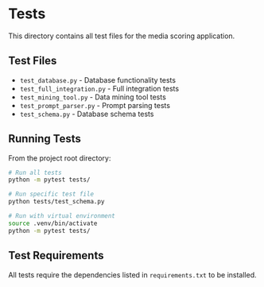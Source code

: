 # Tests

This directory contains all test files for the media scoring application.

## Test Files

- `test_database.py` - Database functionality tests
- `test_full_integration.py` - Full integration tests
- `test_mining_tool.py` - Data mining tool tests  
- `test_prompt_parser.py` - Prompt parsing tests
- `test_schema.py` - Database schema tests

## Running Tests

From the project root directory:

```bash
# Run all tests
python -m pytest tests/

# Run specific test file
python tests/test_schema.py

# Run with virtual environment
source .venv/bin/activate
python -m pytest tests/
```

## Test Requirements

All tests require the dependencies listed in `requirements.txt` to be installed.